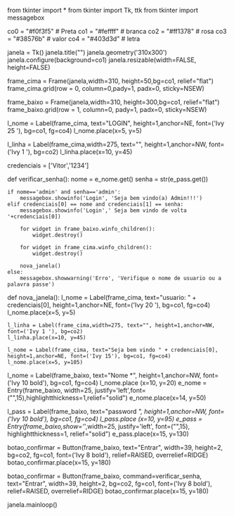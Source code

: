 from tkinter import *
from tkinter import Tk, ttk
from tkinter import messagebox

co0 = "#f0f3f5"  # Preta
co1 = "#feffff"  # branca
co2 = "#ff1378"  # rosa
co3 = "#38576b"  # valor
co4 = "#403d3d"   # letra

janela = Tk()
janela.title("")
janela.geometry('310x300')
janela.configure(background=co1)
janela.resizable(width=FALSE, height=FALSE)

frame_cima = Frame(janela,width=310, height=50,bg=co1, relief="flat")
frame_cima.grid(row = 0, column=0,pady=1, padx=0, sticky=NSEW)

frame_baixo = Frame(janela,width=310, height=300,bg=co1, relief="flat")
frame_baixo.grid(row = 1, column=0, pady=1, padx=0, sticky=NSEW)

l_nome = Label(frame_cima, text="LOGIN", height=1,anchor=NE, font=('Ivy 25 '), bg=co1, fg=co4)
l_nome.place(x=5, y=5)

l_linha = Label(frame_cima,width=275, text="", height=1,anchor=NW, font=('Ivy 1 '), bg=co2)
l_linha.place(x=10, y=45)

credenciais = ['Vitor','1234']

def verificar_senha():
    nome = e_nome.get()
    senha = str(e_pass.get())
    
    if nome=='admin' and senha=='admin':
        messagebox.showinfo('Login', 'Seja bem vindo(a) Admin!!!')
    elif credenciais[0] == nome and credenciais[1] == senha:
        messagebox.showinfo('Login',' Seja bem vindo de volta '+credenciais[0])
        
        for widget in frame_baixo.winfo_children():
            widget.destroy()
            
        for widget in frame_cima.winfo_children():
            widget.destroy()
            
        nova_janela()
    else:
        messagebox.showwarning('Erro', 'Verifique o nome de usuario ou a palavra passe')
        
def nova_janela(): 
    l_nome = Label(frame_cima, text="usuario: " + credenciais[0], height=1,anchor=NE, font=('Ivy 20 '), bg=co1, fg=co4)
    l_nome.place(x=5, y=5)
    
    l_linha = Label(frame_cima,width=275, text="", height=1,anchor=NW, font=('Ivy 1 '), bg=co2)
    l_linha.place(x=10, y=45)
    
    l_nome = Label(frame_cima, text="Seja bem vindo " + credenciais[0], height=1,anchor=NE, font=('Ivy 15'), bg=co1, fg=co4)
    l_nome.place(x=5, y=105)
    
l_nome = Label(frame_baixo, text="Nome *", height=1,anchor=NW, font=('Ivy 10 bold'), bg=co1, fg=co4)
l_nome.place (x=10, y=20)
e_nome = Entry(frame_baixo, width=25, justify='left',font=("",15),highlightthickness=1,relief="solid")
e_nome.place(x=14, y=50)

l_pass = Label(frame_baixo, text="password *", height=1,anchor=NW, font=('Ivy 10 bold'), bg=co1, fg=co4)
l_pass.place (x=10, y=95)
e_pass = Entry(frame_baixo,show='*',width=25, justify='left', font=("",15), highlightthickness=1, relief="solid")
e_pass.place(x=15, y=130)

botao_confirmar = Button(frame_baixo, text="Entrar", width=39, height=2, bg=co2, fg=co1, font=('Ivy 8 bold'), relief=RAISED, overrelief=RIDGE)
botao_confirmar.place(x=15, y=180)

botao_confirmar = Button(frame_baixo, command=verificar_senha, text="Entrar", width=39, height=2, bg=co2, fg=co1, font=('Ivy 8 bold'), relief=RAISED, overrelief=RIDGE)
botao_confirmar.place(x=15, y=180)

janela.mainloop()
    

